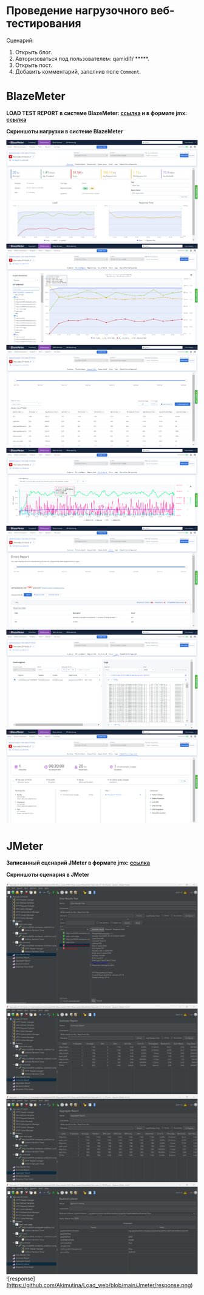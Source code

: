 # Проведение нагрузочного веб-тестирования

Сценарий:

1. Открыть блог.
2. Авторизоваться под пользователем: qamidl1/ *****.
3. Открыть пост.
4. Добавить комментарий, заполнив поле `Comment`.

# BlazeMeter

**LOAD TEST REPORT в системе BlazeMeter: [ссылка](https://a.blazemeter.com/app/#/accounts/1812602/workspaces/1880461/projects/2165466/masters/70149083/summary) и в формате jmx: [ссылка](https://github.com/Akimutina/Load_web/blob/main/BlazeMeter/Test-web-27-10-23.jmx)**

**Cкриншоты нагрузки в системе BlazeMeter**

![summary](https://github.com/Akimutina/Load_web/blob/main/BlazeMeter/summary.png)
![timeline](https://github.com/Akimutina/Load_web/blob/main/BlazeMeter/timeline.png)
![request](https://github.com/Akimutina/Load_web/blob/main/BlazeMeter/request.png)
![engine](https://github.com/Akimutina/Load_web/blob/main/BlazeMeter/engine.png)
![errors](https://github.com/Akimutina/Load_web/blob/main/BlazeMeter/errors.png)
![logs](https://github.com/Akimutina/Load_web/blob/main/BlazeMeter/logs.png)
![configuration](https://github.com/Akimutina/Load_web/blob/main/BlazeMeter/configuration.png)

# JMeter

**Записанный сценарий JMeter в формате jmx: [ссылка](https://github.com/Akimutina/Load_web/blob/main/BlazeMeter/Test-web-27-10-23.jmx)**

**Cкриншоты сценария в JMeter**

![ViewResultsTree](https://github.com/Akimutina/Load_web/blob/main/Jmeter/ViewResultsTree.png)
![summary](https://github.com/Akimutina/Load_web/blob/main/Jmeter/summary.png)
![aggregate](https://github.com/Akimutina/Load_web/blob/main/Jmeter/aggregate.png)
![backend](https://github.com/Akimutina/Load_web/blob/main/Jmeter/backend.png)
![response][(](https://github.com/Akimutina/Load_web/blob/main/Jmeter/response.png)https://github.com/Akimutina/Load_web/blob/main/Jmeter/response.png)

